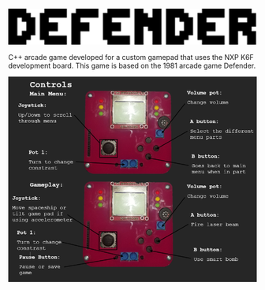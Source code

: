 ![alt text](https://github.com/evanso931/Defender/blob/main/Pictures/Defender%20Title.png?raw=true)

C++ arcade game developed for a custom gamepad that uses the NXP K6F development board. This game is based on the 1981 arcade game Defender.

![alt text](https://github.com/evanso931/Defender/blob/main/Pictures/Controls.png?raw=true)
